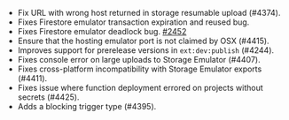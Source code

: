 - Fix URL with wrong host returned in storage resumable upload (#4374).
- Fixes Firestore emulator transaction expiration and reused bug.
- Fixes Firestore emulator deadlock bug. [#2452](https://github.com/firebase/firebase-tools/issues/2452)
- Ensure that the hosting emulator port is not claimed by OSX (#4415).
- Improves support for prerelease versions in `ext:dev:publish` (#4244).
- Fixes console error on large uploads to Storage Emulator (#4407).
- Fixes cross-platform incompatibility with Storage Emulator exports (#4411).
- Fixes issue where function deployment errored on projects without secrets (#4425).
- Adds a blocking trigger type (#4395).
